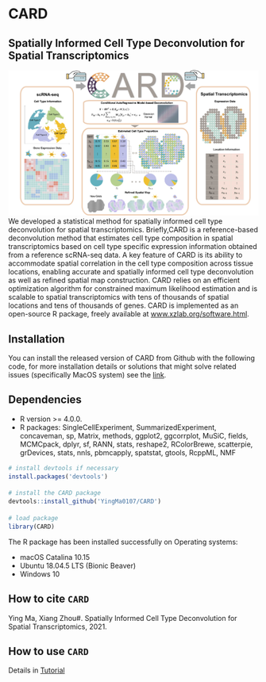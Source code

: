 # CARD

## Spatially Informed Cell Type Deconvolution for Spatial Transcriptomics 

![CARD\_pipeline](Overview.jpg)
We developed a statistical method for spatially informed cell type deconvolution for spatial transcriptomics. Briefly,CARD is a reference-based deconvolution method that estimates cell type composition in spatial transcriptomics based on cell type specific expression information obtained from a reference scRNA-seq data. A key feature of CARD is its ability to accommodate spatial correlation in the cell type composition across tissue locations, enabling accurate and spatially informed cell type deconvolution as well as refined spatial map construction. CARD relies on an efficient optimization algorithm for constrained maximum likelihood estimation and is scalable to spatial transcriptomics with tens of thousands of spatial locations and tens of thousands of genes. CARD is implemented as an open-source R package, freely available at www.xzlab.org/software.html. 

Installation
------------
You can install the released version of CARD from Github with the following code, for more installation details or solutions that might solve related issues (specifically MacOS system) see the [link](https://yingma0107.github.io/CARD/documentation/02_installation.html).

## Dependencies 
* R version >= 4.0.0.
* R packages: SingleCellExperiment, SummarizedExperiment, concaveman, sp, Matrix, methods, ggplot2, ggcorrplot, MuSiC, fields, MCMCpack, dplyr, sf, RANN, stats, reshape2, RColorBrewe, scatterpie, grDevices, stats, nnls, pbmcapply, spatstat, gtools, RcppML, NMF

``` r
# install devtools if necessary
install.packages('devtools')

# install the CARD package
devtools::install_github('YingMa0107/CARD')

# load package
library(CARD)

```
The R package has been installed successfully on Operating systems: 
* macOS Catalina 10.15
* Ubuntu 18.04.5 LTS (Bionic Beaver) 
* Windows 10



How to cite `CARD`
-------------------
Ying Ma, Xiang Zhou#. Spatially Informed Cell Type Deconvolution for Spatial Transcriptomics, 2021. 

How to use `CARD`
-------------------
Details in [Tutorial](https://yingma0107.github.io/CARD/)
